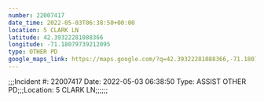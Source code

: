 ```yaml
---
number: 22007417
date_time: 2022-05-03T06:38:50+00:00
location: 5 CLARK LN
latitude: 42.39322281088366
longitude: -71.18079739212095
type: OTHER PD
google_maps_link: https://maps.google.com/?q=42.39322281088366,-71.18079739212095
---
```


;;;Incident #: 22007417  Date: 2022-05-03 06:38:50   Type: ASSIST OTHER PD;;;Location: 5 CLARK LN;;;;;;

